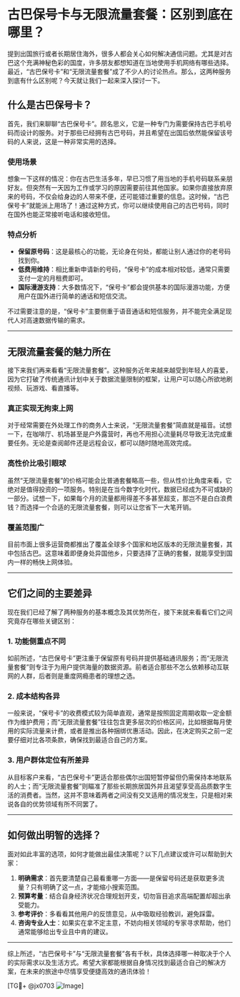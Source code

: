 # 古巴保号卡与无限流量套餐：区别到底在哪里？

提到出国旅行或者长期居住海外，很多人都会关心如何解决通信问题。尤其是对古巴这个充满神秘色彩的国度，许多朋友都想知道在当地使用手机网络有哪些选择。最近，“古巴保号卡”和“无限流量套餐”成了不少人的讨论热点。那么，这两种服务到底有什么区别呢？今天就让我们一起来深入探讨一下。

## 什么是古巴保号卡？

首先，我们来聊聊“古巴保号卡”。顾名思义，它是一种专门为需要保持古巴手机号码而设计的服务。对于那些已经拥有古巴号码，并且希望在出国后依然能保留该号码的人来说，这是一种非常实用的选择。

### 使用场景

想象一下这样的情况：你在古巴生活多年，早已习惯了用当地的手机号码联系亲朋好友。但突然有一天因为工作或学习的原因需要前往其他国家。如果你直接放弃原来的号码，不仅会给身边的人带来不便，还可能错过重要的信息。这时候，“古巴保号卡”就能派上用场了！通过这种方式，你可以继续使用自己的古巴号码，同时在国外也能正常接听电话和接收短信。

### 特点分析

- **保留原号码**：这是最核心的功能，无论身在何处，都能让别人通过你的老号码找到你。
- **低费用维持**：相比重新申请新的号码，“保号卡”的成本相对较低，通常只需要支付一定的月租费即可。
- **国际漫游支持**：大多数情况下，“保号卡”都会提供基本的国际漫游功能，方便用户在国外进行简单的通话和短信交流。

不过需要注意的是，“保号卡”主要侧重于语音通话和短信服务，并不能完全满足现代人对高速数据传输的需求。

---

## 无限流量套餐的魅力所在

接下来我们再来看看“无限流量套餐”。这种服务近年来越来越受到年轻人的喜爱，因为它打破了传统通讯计划中关于数据流量限制的框架，让用户可以随心所欲地刷视频、玩游戏、看直播等。

### 真正实现无拘束上网

对于经常需要在外处理工作的商务人士来说，“无限流量套餐”简直就是福音。试想一下，在咖啡厅、机场甚至是户外露营时，再也不用担心流量耗尽导致无法完成重要任务。无论是查阅邮件还是远程会议，都可以随时随地高效完成。

### 高性价比吸引眼球

虽然“无限流量套餐”的价格可能会比普通套餐略高一些，但从性价比角度来看，它绝对是值得投资的一项服务。特别是在当今数字化时代，数据已经成为不可或缺的一部分。试想一下，如果每个月的流量都用得差不多甚至超支，那岂不是白白浪费钱？而选择一个合适的无限流量套餐，则可以让您省下一大笔开销。

### 覆盖范围广

目前市面上很多运营商都推出了覆盖全球多个国家和地区版本的无限流量套餐，其中包括古巴。这意味着即便身处异国他乡，只要选择了正确的套餐，就能享受到国内一样的畅快上网体验。

---

## 它们之间的主要差异

现在我们已经了解了两种服务的基本概念及其优势所在，接下来就来看看它们之间究竟存在哪些关键区别：

### 1. 功能侧重点不同

如前所述，“古巴保号卡”更注重于保留原有号码并提供基础通讯服务；而“无限流量套餐”则专注于为用户提供海量的数据资源。前者适合那些不怎么依赖移动互联网的人群，后者则是重度网瘾患者的理想之选。

### 2. 成本结构各异

一般来说，“保号卡”的收费模式较为简单直观，通常是按照固定周期收取一定金额作为维护费用；而“无限流量套餐”往往包含更多层次的价格区间，比如根据每月使用的实际流量来计费，或者是推出各种捆绑优惠活动。因此，在决定购买之前一定要仔细对比各项条款，确保找到最适合自己的方案。

### 3. 用户群体定位有所差异

从目标客户来看，“古巴保号卡”更适合那些偶尔出国短暂停留但仍需保持本地联系的人士；而“无限流量套餐”则瞄准了那些长期旅居国外并且渴望享受高品质数字生活的消费者。当然，这并不意味着两者之间没有交叉适用的情况发生，只是相对来说各自的优势领域有所不同罢了。

---

## 如何做出明智的选择？

面对如此丰富的选项，如何才能做出最佳决策呢？以下几点建议或许可以帮助到大家：

1. **明确需求**：首先要清楚自己最看重哪一方面——是保留号码还是获取更多流量？只有明确了这一点，才能缩小搜索范围。
2. **预算考量**：结合自身经济状况合理规划开支，切勿盲目追求高端配置却超出承受能力。
3. **参考评价**：多看看其他用户的反馈意见，从中吸取经验教训，避免踩雷。
4. **咨询专业人士**：如果实在拿不定主意，不妨向相关领域的专家寻求帮助，他们通常能够给出专业且中肯的建议。

---

综上所述，“古巴保号卡”与“无限流量套餐”各有千秋，具体选择哪一种取决于个人的实际需求以及生活方式。希望大家都能根据自身情况找到最适合自己的解决方案，在未来的旅途中尽情享受便捷高效的通讯体验！

[TG💪+ @jx0703 ![Image](https://github.com/user-attachments/assets/dbca1d08-cadb-493c-b0ec-ad6f7a83f270)]